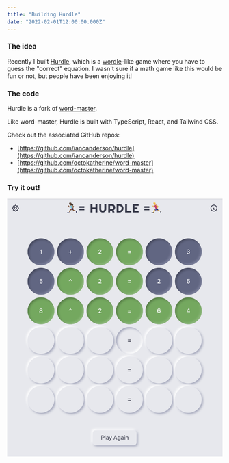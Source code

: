 ```yaml
---
title: "Building Hurdle"
date: "2022-02-01T12:00:00.000Z"
---
```


### The idea

Recently I built [Hurdle](https://iancanderson.com/hurdle), which is a [wordle](https://www.powerlanguage.co.uk/wordle/)-like game where you have to guess the "correct" equation. I wasn't sure if a math game like this would be fun or not, but people have been enjoying it!

### The code

Hurdle is a fork of [word-master](https://octokatherine.github.io/word-master/).

Like word-master, Hurdle is built with TypeScript, React, and Tailwind CSS.

Check out the associated GitHub repos:

- [https://github.com/iancanderson/hurdle](https://github.com/iancanderson/hurdle)
- [https://github.com/octokatherine/word-master](https://github.com/octokatherine/word-master)

### Try it out!

[![hurdle screenshot](/assets/blog/hurdle.png)](https://iancanderson.com/hurdle)
